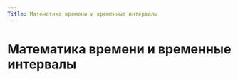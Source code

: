```yaml
---
Title: Математика времени и временные интервалы
---
```



Математика времени и временные интервалы
========================================
